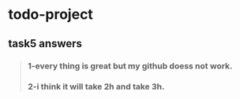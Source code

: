 # todo-project
## task5 answers
>### 1-every thing is great but my github doess not work.
>### 2-i think it will take 2h and take 3h.
